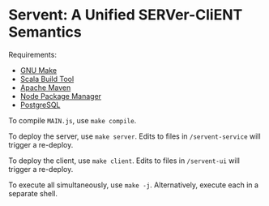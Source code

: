 # **Servent**: A Unified **SERV**er-Cli**ENT** Semantics

Requirements:
- [GNU Make](https://www.gnu.org/software/make/manual/make.html)
- [Scala Build Tool](https://www.scala-sbt.org/)
- [Apache Maven](https://maven.apache.org/)
- [Node Package Manager](https://www.npmjs.com/)
- [PostgreSQL](https://www.postgresql.org/)

To compile `MAIN.js`, use `make compile`.

To deploy the server, use `make server`. Edits to files in `/servent-service` will trigger a re-deploy.

To deploy the client, use `make client`. Edits to files in `/servent-ui` will trigger a re-deploy.

To execute all simultaneously, use `make -j`. Alternatively, execute each in a separate shell.
